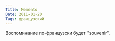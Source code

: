```yaml
---
Title: Memento
Date: 2011-01-20
Tags: французский
---
```


Воспоминание по-французски будет "souvenir".